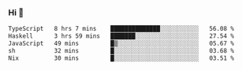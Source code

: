 ### Hi 👋

<!--START_SECTION:waka-->

```txt
TypeScript   8 hrs 7 mins    ██████████████░░░░░░░░░░░   56.08 %
Haskell      3 hrs 59 mins   ███████░░░░░░░░░░░░░░░░░░   27.54 %
JavaScript   49 mins         █▒░░░░░░░░░░░░░░░░░░░░░░░   05.67 %
sh           32 mins         █░░░░░░░░░░░░░░░░░░░░░░░░   03.68 %
Nix          30 mins         █░░░░░░░░░░░░░░░░░░░░░░░░   03.51 %
```

<!--END_SECTION:waka-->
